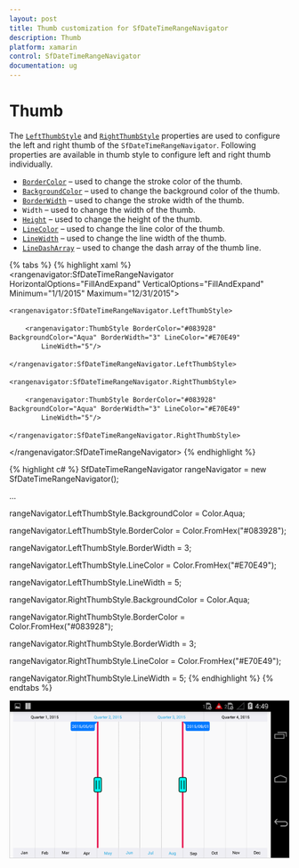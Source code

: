 ```yaml
---
layout: post
title: Thumb customization for SfDateTimeRangeNavigator
description: Thumb
platform: xamarin
control: SfDateTimeRangeNavigator
documentation: ug
---
```


# Thumb

The [`LeftThumbStyle`](https://help.syncfusion.com/cr/cref_files/xamarin/sfchart/Syncfusion.SfChart.XForms~Syncfusion.RangeNavigator.XForms.SfDateTimeRangeNavigator~LeftThumbStyle.html) and [`RightThumbStyle`](https://help.syncfusion.com/cr/cref_files/xamarin/sfchart/Syncfusion.SfChart.XForms~Syncfusion.RangeNavigator.XForms.SfDateTimeRangeNavigator~RightThumbStyle.html) properties are used to configure the left and right thumb of the `SfDateTimeRangeNavigator`. Following properties are available in thumb style to configure left and right thumb individually. 

* [`BorderColor`](https://help.syncfusion.com/cr/cref_files/xamarin/sfchart/Syncfusion.SfChart.XForms~Syncfusion.RangeNavigator.XForms.ThumbStyle~BorderColor.html) – used to change the stroke color of the thumb.
* [`BackgroundColor`](https://help.syncfusion.com/cr/cref_files/xamarin/sfchart/Syncfusion.SfChart.XForms~Syncfusion.RangeNavigator.XForms.ThumbStyle~BackgroundColor.html) – used to change the background color of the thumb.
* [`BorderWidth`](https://help.syncfusion.com/cr/cref_files/xamarin/sfchart/Syncfusion.SfChart.XForms~Syncfusion.RangeNavigator.XForms.ThumbStyle~BorderWidth.html) – used to change the stroke width of the thumb.
* `Width` – used to change the width of the thumb.
* [`Height`](https://help.syncfusion.com/cr/cref_files/xamarin/sfchart/Syncfusion.SfChart.XForms~Syncfusion.RangeNavigator.XForms.ThumbStyle~Height.html) – used to change the height of the thumb.
* [`LineColor`](https://help.syncfusion.com/cr/cref_files/xamarin/sfchart/Syncfusion.SfChart.XForms~Syncfusion.RangeNavigator.XForms.ThumbStyle~LineColor.html) – used to change the line color of the thumb.
* [`LineWidth`](https://help.syncfusion.com/cr/cref_files/xamarin/sfchart/Syncfusion.SfChart.XForms~Syncfusion.RangeNavigator.XForms.ThumbStyle~LineWidth.html) – used to change the line width of the thumb.
* [`LineDashArray`](https://help.syncfusion.com/cr/cref_files/xamarin/sfchart/Syncfusion.SfChart.XForms~Syncfusion.RangeNavigator.XForms.ThumbStyle~LineDashArray.html) – used to change the dash array of the thumb line.


{% tabs %}
{% highlight xaml %}
<rangenavigator:SfDateTimeRangeNavigator HorizontalOptions="FillAndExpand" VerticalOptions="FillAndExpand" Minimum="1/1/2015" 
	Maximum="12/31/2015">

	<rangenavigator:SfDateTimeRangeNavigator.LeftThumbStyle>

		<rangenavigator:ThumbStyle BorderColor="#083928" BackgroundColor="Aqua" BorderWidth="3" LineColor="#E70E49" 
			LineWidth="5"/>

	</rangenavigator:SfDateTimeRangeNavigator.LeftThumbStyle>

	<rangenavigator:SfDateTimeRangeNavigator.RightThumbStyle>

		<rangenavigator:ThumbStyle BorderColor="#083928" BackgroundColor="Aqua" BorderWidth="3" LineColor="#E70E49" 
			LineWidth="5"/>

	</rangenavigator:SfDateTimeRangeNavigator.RightThumbStyle>

</rangenavigator:SfDateTimeRangeNavigator>
{% endhighlight %}

{% highlight c# %}
SfDateTimeRangeNavigator rangeNavigator = new SfDateTimeRangeNavigator();

...

rangeNavigator.LeftThumbStyle.BackgroundColor = Color.Aqua;

rangeNavigator.LeftThumbStyle.BorderColor = Color.FromHex("#083928");

rangeNavigator.LeftThumbStyle.BorderWidth = 3;

rangeNavigator.LeftThumbStyle.LineColor = Color.FromHex("#E70E49");

rangeNavigator.LeftThumbStyle.LineWidth = 5;

rangeNavigator.RightThumbStyle.BackgroundColor = Color.Aqua;

rangeNavigator.RightThumbStyle.BorderColor = Color.FromHex("#083928");

rangeNavigator.RightThumbStyle.BorderWidth = 3;

rangeNavigator.RightThumbStyle.LineColor = Color.FromHex("#E70E49");

rangeNavigator.RightThumbStyle.LineWidth = 5;
{% endhighlight %}
{% endtabs %}

![](thumb_images/thumb_img1.png)